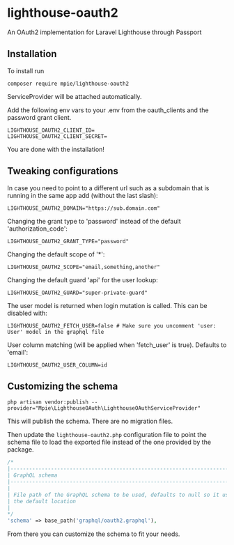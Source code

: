 # lighthouse-oauth2
An OAuth2 implementation for Laravel Lighthouse through Passport

## Installation
To install run

```
composer require mpie/lighthouse-oauth2
```

ServiceProvider will be attached automatically.

Add the following env vars to your .env from the oauth_clients and the password grant client.

```
LIGHTHOUSE_OAUTH2_CLIENT_ID=
LIGHTHOUSE_OAUTH2_CLIENT_SECRET=
```

You are done with the installation!

## Tweaking configurations
In case you need to point to a different url such as a subdomain that is running in the same app add (without the last slash):

```
LIGHTHOUSE_OAUTH2_DOMAIN="https://sub.domain.com"
```

Changing the grant type to 'password' instead of the default 'authorization_code':

```
LIGHTHOUSE_OAUTH2_GRANT_TYPE="password"
```

Changing the default scope of '*':

```
LIGHTHOUSE_OAUTH2_SCOPE="email,something,another"
```

Changing the default guard 'api' for the user lookup:

```
LIGHTHOUSE_OAUTH2_GUARD="super-private-guard"
```

The user model is returned when login mutation is called. This can be disabled with:

```
LIGHTHOUSE_OAUTH2_FETCH_USER=false # Make sure you uncomment 'user: User' model in the graphql file
```

User column matching (will be applied when 'fetch_user' is true). Defaults to 'email':

```
LIGHTHOUSE_OAUTH2_USER_COLUMN=id
```

## Customizing the schema

```
php artisan vendor:publish --provider="Mpie\LighthouseOAuth\LighthouseOAuthServiceProvider"
```

This will publish the schema. There are no migration files.

Then update the `lighthouse-oauth2.php` configuration file to point the schema file to load the exported file instead of the one provided by the package.

```php
/*
|--------------------------------------------------------------------------
| GraphQL schema
|--------------------------------------------------------------------------
|
| File path of the GraphQL schema to be used, defaults to null so it uses
| the default location
|
*/
'schema' => base_path('graphql/oauth2.graphql'),
```

From there you can customize the schema to fit your needs.
